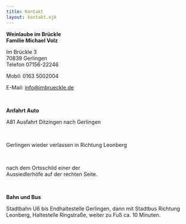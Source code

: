 ```yaml
---
title: Kontakt
layout: kontakt.njk
---
```

[](www.google.com)**Weinlaube im Brückle**\
**Familie Michael Volz**     

Im Brückle 3\
70839 Gerlingen\
Telefon 07156-22246

Mobil: 0163 5002004

E-Mail: info@imbrueckle.de

<br>

**Anfahrt Auto**

A81 Ausfahrt Ditzingen nach Gerlingen  

<br>

Gerlingen wieder verlassen in Richtung Leonberg  

<br>

nach dem Ortsschild einer der\
Aussiedlerhöfe auf der rechten Seite.

<br>

**Bahn und Bus**

Stadtbahn U6 bis Endhaltestelle Gerlingen, dann mit Stadtbus Richtung Leonberg, Haltestelle Ringstraße, weiter zu Fuß ca. 10 Minuten.
